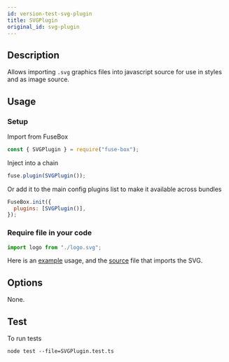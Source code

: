 ```yaml
---
id: version-test-svg-plugin
title: SVGPlugin
original_id: svg-plugin
---
```


## Description

Allows importing `.svg` graphics files into javascript source for use in styles
and as image source.

## Usage

### Setup

Import from FuseBox

```js
const { SVGPlugin } = require("fuse-box");
```

Inject into a chain

```js
fuse.plugin(SVGPlugin());
```

Or add it to the main config plugins list to make it available across bundles

```js
FuseBox.init({
  plugins: [SVGPlugin()],
});
```

### Require file in your code

```js
import logo from "./logo.svg";
```

Here is an
[example](https://github.com/fuse-box/react-example/blob/master/fuse.js) usage,
and the
[source](https://github.com/fuse-box/react-example/blob/master/src/App.jsx#L10)
file that imports the SVG.

## Options

None.

## Test

To run tests

```
node test --file=SVGPlugin.test.ts
```
